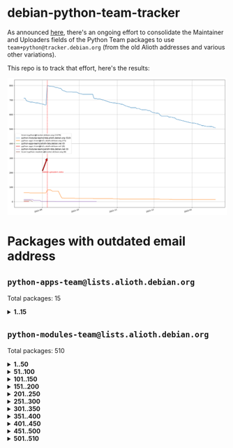 # debian-python-team-tracker



As announced [here](https://lists.debian.org/debian-python/2021/08/msg00006.html), there's an ongoing effort to consolidate the Maintainer and Uploaders fields of the Python Team packages to use `team+python@tracker.debian.org` (from the old Alioth addresses and various other variations).



This repo is to track that effort, here's the results:



![Python team emails](images/python_team_emails.svg)


# Packages with outdated email address

## `python-apps-team@lists.alioth.debian.org`
Total packages: 15
<details>
<summary><b>1..15</b></summary>


| # | Package | Version |
| --- | --- | --- |
| 1 | [ctop](https://tracker.debian.org/ctop) | 1.0.0-2.1 |
| 2 | [db2twitter](https://tracker.debian.org/db2twitter) | 0.6-1.1 |
| 3 | [dodgy](https://tracker.debian.org/dodgy) | 0.1.9-3 |
| 4 | [etm](https://tracker.debian.org/etm) | 3.2.30-1.1 |
| 5 | [firmware-microbit-micropython](https://tracker.debian.org/firmware-microbit-micropython) | 1.0.1-2 |
| 6 | [freealchemist](https://tracker.debian.org/freealchemist) | 0.5-1.1 |
| 7 | [kanboard-cli](https://tracker.debian.org/kanboard-cli) | 0.0.2-1.1 |
| 8 | [lightyears](https://tracker.debian.org/lightyears) | 1.4-2 |
| 9 | [pipenv](https://tracker.debian.org/pipenv) | 11.9.0-1.1 |
| 10 | [prospector](https://tracker.debian.org/prospector) | 1.1.7-2 |
| 11 | [pybik](https://tracker.debian.org/pybik) | 3.0-3.1 |
| 12 | [retweet](https://tracker.debian.org/retweet) | 0.10-1.1 |
| 13 | [sen](https://tracker.debian.org/sen) | 0.6.1-0.1 |
| 14 | [sinntp](https://tracker.debian.org/sinntp) | 1.6-1.2 |
| 15 | [smem](https://tracker.debian.org/smem) | 1.5-1.1 |
</details>

## `python-modules-team@lists.alioth.debian.org`
Total packages: 510
<details>
<summary><b>1..50</b></summary>


| # | Package | Version |
| --- | --- | --- |
| 1 | [anorack](https://tracker.debian.org/anorack) | 0.2.7-1 |
| 2 | [anosql](https://tracker.debian.org/anosql) | 1.0.1-1 |
| 3 | [asn1crypto](https://tracker.debian.org/asn1crypto) | 1.4.0-1 |
| 4 | [astral](https://tracker.debian.org/astral) | 1.6.1-2 |
| 5 | [authres](https://tracker.debian.org/authres) | 1.2.0-2 |
| 6 | [automat](https://tracker.debian.org/automat) | 20.2.0-1 |
| 7 | [azure-cosmos-table-python](https://tracker.debian.org/azure-cosmos-table-python) | 1.0.5+git20191025-5 |
| 8 | [bdist-nsi](https://tracker.debian.org/bdist-nsi) | 0.1.5-2 |
| 9 | [bernhard](https://tracker.debian.org/bernhard) | 0.2.6-2 |
| 10 | [betamax](https://tracker.debian.org/betamax) | 0.8.1-2 |
| 11 | [bibtexparser](https://tracker.debian.org/bibtexparser) | 1.1.0+ds-3 |
| 12 | [binaryornot](https://tracker.debian.org/binaryornot) | 0.4.4+dfsg-4 |
| 13 | [bitstruct](https://tracker.debian.org/bitstruct) | 8.9.0-1 |
| 14 | [case](https://tracker.debian.org/case) | 1.5.3+dfsg-3 |
| 15 | [cerealizer](https://tracker.debian.org/cerealizer) | 0.8.1-3 |
| 16 | [chardet](https://tracker.debian.org/chardet) | 4.0.0-1 |
| 17 | [chargebee-python](https://tracker.debian.org/chargebee-python) | 1.6.6-1 |
| 18 | [codicefiscale](https://tracker.debian.org/codicefiscale) | 0.9+ds0-2 |
| 19 | [colorclass](https://tracker.debian.org/colorclass) | 2.2.0-2.2 |
| 20 | [colorspacious](https://tracker.debian.org/colorspacious) | 1.1.2-2 |
| 21 | [commonmark](https://tracker.debian.org/commonmark) | 0.9.1-3 |
| 22 | [constantly](https://tracker.debian.org/constantly) | 15.1.0-2 |
| 23 | [contextlib2](https://tracker.debian.org/contextlib2) | 0.6.0.post1-1 |
| 24 | [cookiecutter](https://tracker.debian.org/cookiecutter) | 1.7.3-1 |
| 25 | [coreapi](https://tracker.debian.org/coreapi) | 2.3.3-4 |
| 26 | [coreschema](https://tracker.debian.org/coreschema) | 0.0.4-3 |
| 27 | [cov-core](https://tracker.debian.org/cov-core) | 1.15.0-3 |
| 28 | [cppy](https://tracker.debian.org/cppy) | 1.1.0-2 |
| 29 | [cram](https://tracker.debian.org/cram) | 0.7-4 |
| 30 | [cssutils](https://tracker.debian.org/cssutils) | 1.0.2-3 |
| 31 | [d2to1](https://tracker.debian.org/d2to1) | 0.2.12-2 |
| 32 | [deap](https://tracker.debian.org/deap) | 1.3.1-2 |
| 33 | [debiancontributors](https://tracker.debian.org/debiancontributors) | 0.7.8-2 |
| 34 | [devpi-common](https://tracker.debian.org/devpi-common) | 3.2.2-1.1 |
| 35 | [django-ajax-selects](https://tracker.debian.org/django-ajax-selects) | 1.7.0-3 |
| 36 | [django-bitfield](https://tracker.debian.org/django-bitfield) | 1.9.6-2 |
| 37 | [django-dirtyfields](https://tracker.debian.org/django-dirtyfields) | 1.3.1-2 |
| 38 | [django-environ](https://tracker.debian.org/django-environ) | 0.4.4-2 |
| 39 | [django-filter](https://tracker.debian.org/django-filter) | 2.4.0-1 |
| 40 | [django-hvad](https://tracker.debian.org/django-hvad) | 1.8.0-1.1 |
| 41 | [django-js-reverse](https://tracker.debian.org/django-js-reverse) | 0.7.3-1.1 |
| 42 | [django-macaddress](https://tracker.debian.org/django-macaddress) | 1.5.0-2 |
| 43 | [django-memoize](https://tracker.debian.org/django-memoize) | 2.2.0+dfsg-1 |
| 44 | [django-nose](https://tracker.debian.org/django-nose) | 1.4.6-2.1 |
| 45 | [django-notification](https://tracker.debian.org/django-notification) | 1.2.0-3 |
| 46 | [django-pagination](https://tracker.debian.org/django-pagination) | 1.0.7-4 |
| 47 | [django-paintstore](https://tracker.debian.org/django-paintstore) | 0.2-4 |
| 48 | [django-picklefield](https://tracker.debian.org/django-picklefield) | 3.0.1-1 |
| 49 | [django-pipeline](https://tracker.debian.org/django-pipeline) | 1.6.14-3 |
| 50 | [django-q](https://tracker.debian.org/django-q) | 1.2.1-1 |
</details>
<details>
<summary><b>51..100</b></summary>

| # | Package | Version |
| --- | --- | --- |
| 51 | [django-recurrence](https://tracker.debian.org/django-recurrence) | 1.10.3-1 |
| 52 | [django-simple-redis-admin](https://tracker.debian.org/django-simple-redis-admin) | 1.4.0-2 |
| 53 | [django-stronghold](https://tracker.debian.org/django-stronghold) | 0.3.0+debian-2 |
| 54 | [django-webpack-loader](https://tracker.debian.org/django-webpack-loader) | 0.6.0-2 |
| 55 | [django-wkhtmltopdf](https://tracker.debian.org/django-wkhtmltopdf) | 3.3.0-1 |
| 56 | [django-xmlrpc](https://tracker.debian.org/django-xmlrpc) | 0.1.8-2 |
| 57 | [djangorestframework-api-key](https://tracker.debian.org/djangorestframework-api-key) | 2.0.0-2 |
| 58 | [dkimpy](https://tracker.debian.org/dkimpy) | 1.0.5-1 |
| 59 | [dnsdiag](https://tracker.debian.org/dnsdiag) | 1.7.0-1.1 |
| 60 | [dnsdiag](https://tracker.debian.org/dnsdiag) | 2.0.2-1 |
| 61 | [dockerpty](https://tracker.debian.org/dockerpty) | 0.4.1-2 |
| 62 | [dominate](https://tracker.debian.org/dominate) | 2.3.1-2 |
| 63 | [drf-generators](https://tracker.debian.org/drf-generators) | 0.5.0-1 |
| 64 | [elasticsearch-curator](https://tracker.debian.org/elasticsearch-curator) | 5.8.1-1 |
| 65 | [enum34](https://tracker.debian.org/enum34) | 1.1.6-4 |
| 66 | [enzyme](https://tracker.debian.org/enzyme) | 0.4.1-2 |
| 67 | [exam](https://tracker.debian.org/exam) | 0.10.5-3 |
| 68 | [factory-boy](https://tracker.debian.org/factory-boy) | 2.11.1-3 |
| 69 | [faker](https://tracker.debian.org/faker) | 0.9.3-0.1 |
| 70 | [fakesleep](https://tracker.debian.org/fakesleep) | 0.1-2 |
| 71 | [fastchunking](https://tracker.debian.org/fastchunking) | 0.0.3-2 |
| 72 | [feedgenerator](https://tracker.debian.org/feedgenerator) | 1.9-2 |
| 73 | [flake8-polyfill](https://tracker.debian.org/flake8-polyfill) | 1.0.2-2 |
| 74 | [flask-api](https://tracker.debian.org/flask-api) | 1.1+dfsg-1.1 |
| 75 | [flask-babelex](https://tracker.debian.org/flask-babelex) | 0.9.4-1 |
| 76 | [flask-bcrypt](https://tracker.debian.org/flask-bcrypt) | 0.7.1-2 |
| 77 | [flask-compress](https://tracker.debian.org/flask-compress) | 1.4.0-3 |
| 78 | [flask-gravatar](https://tracker.debian.org/flask-gravatar) | 0.4.2-2 |
| 79 | [flask-htmlmin](https://tracker.debian.org/flask-htmlmin) | 1.3.2-2 |
| 80 | [flask-ldapconn](https://tracker.debian.org/flask-ldapconn) | 0.7.2-1.1 |
| 81 | [flask-limiter](https://tracker.debian.org/flask-limiter) | 1.0.1-2 |
| 82 | [flask-login](https://tracker.debian.org/flask-login) | 0.5.0-1 |
| 83 | [flask-mail](https://tracker.debian.org/flask-mail) | 0.9.1+dfsg1-1.1 |
| 84 | [flask-mongoengine](https://tracker.debian.org/flask-mongoengine) | 0.9.3-4 |
| 85 | [flask-multistatic](https://tracker.debian.org/flask-multistatic) | 1.0-2 |
| 86 | [flask-script](https://tracker.debian.org/flask-script) | 2.0.6-2 |
| 87 | [flask-silk](https://tracker.debian.org/flask-silk) | 0.2-18 |
| 88 | [flask-wtf](https://tracker.debian.org/flask-wtf) | 0.14.3-1 |
| 89 | [flufl.bounce](https://tracker.debian.org/flufl.bounce) | 3.0.1-1 |
| 90 | [flufl.enum](https://tracker.debian.org/flufl.enum) | 4.1.1-3 |
| 91 | [flufl.i18n](https://tracker.debian.org/flufl.i18n) | 3.0.1-1 |
| 92 | [flufl.lock](https://tracker.debian.org/flufl.lock) | 5.0.1-1 |
| 93 | [flufl.password](https://tracker.debian.org/flufl.password) | 1.3-3 |
| 94 | [flufl.testing](https://tracker.debian.org/flufl.testing) | 0.7-2 |
| 95 | [gerritlib](https://tracker.debian.org/gerritlib) | 0.8.0-2 |
| 96 | [gmplot](https://tracker.debian.org/gmplot) | 1.2.0-2 |
| 97 | [gtextfsm](https://tracker.debian.org/gtextfsm) | 1.1.0-2 |
| 98 | [gtts](https://tracker.debian.org/gtts) | 2.0.3-1 |
| 99 | [gtts-token](https://tracker.debian.org/gtts-token) | 1.1.3-1 |
| 100 | [guzzle-sphinx-theme](https://tracker.debian.org/guzzle-sphinx-theme) | 0.7.11-5 |
</details>
<details>
<summary><b>101..150</b></summary>

| # | Package | Version |
| --- | --- | --- |
| 101 | [hachoir](https://tracker.debian.org/hachoir) | 3.1.0+dfsg-3 |
| 102 | [haproxy-log-analysis](https://tracker.debian.org/haproxy-log-analysis) | 2.0~b0-2 |
| 103 | [heapdict](https://tracker.debian.org/heapdict) | 1.0.1-1 |
| 104 | [hiro](https://tracker.debian.org/hiro) | 0.5-2 |
| 105 | [hypothesis-auto](https://tracker.debian.org/hypothesis-auto) | 1.1.4-2 |
| 106 | [importmagic](https://tracker.debian.org/importmagic) | 0.1.7-2 |
| 107 | [inflection](https://tracker.debian.org/inflection) | 0.3.1-2 |
| 108 | [json-tricks](https://tracker.debian.org/json-tricks) | 3.11.0-2 |
| 109 | [jsonhyperschema-codec](https://tracker.debian.org/jsonhyperschema-codec) | 1.0.3-2 |
| 110 | [junos-eznc](https://tracker.debian.org/junos-eznc) | 2.1.7-3 |
| 111 | [jupyter-sphinx-theme](https://tracker.debian.org/jupyter-sphinx-theme) | 0.0.6+ds1-10 |
| 112 | [kitchen](https://tracker.debian.org/kitchen) | 1.2.6-2 |
| 113 | [kivy](https://tracker.debian.org/kivy) | 1.11.0-2 |
| 114 | [lazr.delegates](https://tracker.debian.org/lazr.delegates) | 2.0.3-2 |
| 115 | [lazr.smtptest](https://tracker.debian.org/lazr.smtptest) | 2.0.3-2 |
| 116 | [lexicon](https://tracker.debian.org/lexicon) | 3.3.17-1 |
| 117 | [libthumbor](https://tracker.debian.org/libthumbor) | 1.3.3-2 |
| 118 | [logilab-constraint](https://tracker.debian.org/logilab-constraint) | 0.6.0-2 |
| 119 | [mako](https://tracker.debian.org/mako) | 1.1.3+ds1-2 |
| 120 | [manuel](https://tracker.debian.org/manuel) | 1.10.1-2 |
| 121 | [mercurial-extension-utils](https://tracker.debian.org/mercurial-extension-utils) | 1.5.1-3 |
| 122 | [mercurial-keyring](https://tracker.debian.org/mercurial-keyring) | 1.3.1-3 |
| 123 | [milksnake](https://tracker.debian.org/milksnake) | 0.1.5-1 |
| 124 | [mimerender](https://tracker.debian.org/mimerender) | 0.6.0-2 |
| 125 | [mmllib](https://tracker.debian.org/mmllib) | 0.3.0.post1-2 |
| 126 | [mockldap](https://tracker.debian.org/mockldap) | 0.3.0-4 |
| 127 | [modernize](https://tracker.debian.org/modernize) | 0.7-2 |
| 128 | [moksha.common](https://tracker.debian.org/moksha.common) | 1.2.5-4 |
| 129 | [mrtparse](https://tracker.debian.org/mrtparse) | 1.6-2 |
| 130 | [musicbrainzngs](https://tracker.debian.org/musicbrainzngs) | 0.7.1-2 |
| 131 | [mutagen](https://tracker.debian.org/mutagen) | 1.45.1-2 |
| 132 | [mwic](https://tracker.debian.org/mwic) | 0.7.8-1 |
| 133 | [mysql-connector-python](https://tracker.debian.org/mysql-connector-python) | 8.0.15-2 |
| 134 | [nb2plots](https://tracker.debian.org/nb2plots) | 0.6-2 |
| 135 | [netmiko](https://tracker.debian.org/netmiko) | 2.4.2-1 |
| 136 | [networkx](https://tracker.debian.org/networkx) | 2.5+ds-2 |
| 137 | [nose2](https://tracker.debian.org/nose2) | 0.9.2-1 |
| 138 | [nose2-cov](https://tracker.debian.org/nose2-cov) | 1.0a4-3 |
| 139 | [ntplib](https://tracker.debian.org/ntplib) | 0.3.3-2 |
| 140 | [numpy-stl](https://tracker.debian.org/numpy-stl) | 2.9.0-1 |
| 141 | [numpydoc](https://tracker.debian.org/numpydoc) | 1.1.0-3 |
| 142 | [obsub](https://tracker.debian.org/obsub) | 0.2-4 |
| 143 | [okasha](https://tracker.debian.org/okasha) | 0.2.4-4 |
| 144 | [overpass](https://tracker.debian.org/overpass) | 0.7-1 |
| 145 | [pastescript](https://tracker.debian.org/pastescript) | 2.0.2-4 |
| 146 | [pep8](https://tracker.debian.org/pep8) | 1.7.1-9 |
| 147 | [pep8-naming](https://tracker.debian.org/pep8-naming) | 0.10.0-1 |
| 148 | [pg8000](https://tracker.debian.org/pg8000) | 1.10.6-2 |
| 149 | [pidcat](https://tracker.debian.org/pidcat) | 2.1.0-4 |
| 150 | [pilkit](https://tracker.debian.org/pilkit) | 2.0-3 |
</details>
<details>
<summary><b>151..200</b></summary>

| # | Package | Version |
| --- | --- | --- |
| 151 | [plastex](https://tracker.debian.org/plastex) | 2.1-2 |
| 152 | [portio](https://tracker.debian.org/portio) | 0.5-4 |
| 153 | [power](https://tracker.debian.org/power) | 1.4+dfsg-4 |
| 154 | [pprintpp](https://tracker.debian.org/pprintpp) | 0.4.0-2 |
| 155 | [preggy](https://tracker.debian.org/preggy) | 1.4.4-1 |
| 156 | [ptable](https://tracker.debian.org/ptable) | 0.9.2-2 |
| 157 | [py-radix](https://tracker.debian.org/py-radix) | 0.10.0-3 |
| 158 | [py3dns](https://tracker.debian.org/py3dns) | 3.2.1-1 |
| 159 | [pyasn1](https://tracker.debian.org/pyasn1) | 0.4.8-1 |
| 160 | [pybindgen](https://tracker.debian.org/pybindgen) | 0.20.0+dfsg1-2 |
| 161 | [pycallgraph](https://tracker.debian.org/pycallgraph) | 1.1.3-1.2 |
| 162 | [pyclamd](https://tracker.debian.org/pyclamd) | 0.4.0-2 |
| 163 | [pycodestyle](https://tracker.debian.org/pycodestyle) | 2.6.0-1 |
| 164 | [pycxx](https://tracker.debian.org/pycxx) | 7.1.4-0.2 |
| 165 | [pydbus](https://tracker.debian.org/pydbus) | 0.6.0-4 |
| 166 | [pydenticon](https://tracker.debian.org/pydenticon) | 0.3.1-2 |
| 167 | [pydispatcher](https://tracker.debian.org/pydispatcher) | 2.0.5-2 |
| 168 | [pydle](https://tracker.debian.org/pydle) | 0.9.4-2 |
| 169 | [pyeapi](https://tracker.debian.org/pyeapi) | 0.8.1-2 |
| 170 | [pyee](https://tracker.debian.org/pyee) | 7.0.2-1 |
| 171 | [pyenchant](https://tracker.debian.org/pyenchant) | 3.2.0-1 |
| 172 | [pyfg](https://tracker.debian.org/pyfg) | 0.50-2 |
| 173 | [pyfiglet](https://tracker.debian.org/pyfiglet) | 0.8.0+dfsg-1 |
| 174 | [pyfribidi](https://tracker.debian.org/pyfribidi) | 0.12.0+repack-7 |
| 175 | [pygeoif](https://tracker.debian.org/pygeoif) | 0.7-2 |
| 176 | [pygtail](https://tracker.debian.org/pygtail) | 0.6.1-2 |
| 177 | [pygtkspellcheck](https://tracker.debian.org/pygtkspellcheck) | 4.0.5-2 |
| 178 | [pyinotify](https://tracker.debian.org/pyinotify) | 0.9.6-1.3 |
| 179 | [pyiosxr](https://tracker.debian.org/pyiosxr) | 0.52-1.1 |
| 180 | [pyjavaproperties](https://tracker.debian.org/pyjavaproperties) | 0.7-2 |
| 181 | [pyjokes](https://tracker.debian.org/pyjokes) | 0.5.0-3 |
| 182 | [pykcs11](https://tracker.debian.org/pykcs11) | 1.5.10-1 |
| 183 | [pylama](https://tracker.debian.org/pylama) | 7.4.3-3 |
| 184 | [pylibmc](https://tracker.debian.org/pylibmc) | 1.5.2-3 |
| 185 | [pylint-celery](https://tracker.debian.org/pylint-celery) | 0.3-5 |
| 186 | [pylint-common](https://tracker.debian.org/pylint-common) | 0.2.5-4 |
| 187 | [pylint-django](https://tracker.debian.org/pylint-django) | 2.0.13-1 |
| 188 | [pylint-flask](https://tracker.debian.org/pylint-flask) | 0.5-4 |
| 189 | [pylint-plugin-utils](https://tracker.debian.org/pylint-plugin-utils) | 0.6-1 |
| 190 | [pymacs](https://tracker.debian.org/pymacs) | 0.25-3 |
| 191 | [pymodbus](https://tracker.debian.org/pymodbus) | 2.1.0+dfsg-2 |
| 192 | [pynag](https://tracker.debian.org/pynag) | 1.1.2+dfsg-2 |
| 193 | [pynliner](https://tracker.debian.org/pynliner) | 0.8.0-2 |
| 194 | [pyopengl](https://tracker.debian.org/pyopengl) | 3.1.5+dfsg-1 |
| 195 | [pyparsing](https://tracker.debian.org/pyparsing) | 2.4.7-1 |
| 196 | [pyprind](https://tracker.debian.org/pyprind) | 2.11.2-2 |
| 197 | [pyquery](https://tracker.debian.org/pyquery) | 1.2.9-4 |
| 198 | [pyrad](https://tracker.debian.org/pyrad) | 2.1-2 |
| 199 | [pyrsistent](https://tracker.debian.org/pyrsistent) | 0.15.5-1 |
| 200 | [pysimplesoap](https://tracker.debian.org/pysimplesoap) | 1.16.2-3 |
</details>
<details>
<summary><b>201..250</b></summary>

| # | Package | Version |
| --- | --- | --- |
| 201 | [pysmi](https://tracker.debian.org/pysmi) | 0.3.2-2 |
| 202 | [pysodium](https://tracker.debian.org/pysodium) | 0.7.0-2 |
| 203 | [pyspf](https://tracker.debian.org/pyspf) | 2.0.14-2 |
| 204 | [pysrt](https://tracker.debian.org/pysrt) | 1.0.1-2 |
| 205 | [pyssim](https://tracker.debian.org/pyssim) | 0.2-2 |
| 206 | [pytaglib](https://tracker.debian.org/pytaglib) | 0.3.6+dfsg-2 |
| 207 | [pytds](https://tracker.debian.org/pytds) | 1.10.0-1 |
| 208 | [pytest-bdd](https://tracker.debian.org/pytest-bdd) | 3.2.1-1 |
| 209 | [pytest-cookies](https://tracker.debian.org/pytest-cookies) | 0.4.0-1 |
| 210 | [pytest-django](https://tracker.debian.org/pytest-django) | 3.5.1-1 |
| 211 | [pytest-expect](https://tracker.debian.org/pytest-expect) | 1.1.0-2 |
| 212 | [pytest-httpbin](https://tracker.debian.org/pytest-httpbin) | 1.0.0-2 |
| 213 | [pytest-instafail](https://tracker.debian.org/pytest-instafail) | 0.4.2-1 |
| 214 | [pytest-runner](https://tracker.debian.org/pytest-runner) | 2.11.1-1.2 |
| 215 | [pytest-sugar](https://tracker.debian.org/pytest-sugar) | 0.9.4-1 |
| 216 | [pytest-tornado](https://tracker.debian.org/pytest-tornado) | 0.8.1-1 |
| 217 | [pytest-vcr](https://tracker.debian.org/pytest-vcr) | 1.0.2-2 |
| 218 | [python-activipy](https://tracker.debian.org/python-activipy) | 0.1-7 |
| 219 | [python-adal](https://tracker.debian.org/python-adal) | 1.2.2-1 |
| 220 | [python-aiohttp-session](https://tracker.debian.org/python-aiohttp-session) | 2.9.0-2 |
| 221 | [python-aioinflux](https://tracker.debian.org/python-aioinflux) | 0.9.0-2 |
| 222 | [python-aiomeasures](https://tracker.debian.org/python-aiomeasures) | 0.5.14-3 |
| 223 | [python-amqplib](https://tracker.debian.org/python-amqplib) | 1.0.2-2 |
| 224 | [python-apptools](https://tracker.debian.org/python-apptools) | 4.5.0-1.1 |
| 225 | [python-aptly](https://tracker.debian.org/python-aptly) | 0.12.10-2 |
| 226 | [python-args](https://tracker.debian.org/python-args) | 0.1.0-3 |
| 227 | [python-arpy](https://tracker.debian.org/python-arpy) | 1.1.1-4 |
| 228 | [python-astor](https://tracker.debian.org/python-astor) | 0.8.1-1 |
| 229 | [python-base58](https://tracker.debian.org/python-base58) | 1.0.3-1.1 |
| 230 | [python-bcdoc](https://tracker.debian.org/python-bcdoc) | 0.16.0-2 |
| 231 | [python-bitbucket-api](https://tracker.debian.org/python-bitbucket-api) | 0.5.0-3 |
| 232 | [python-box](https://tracker.debian.org/python-box) | 3.4.6-2 |
| 233 | [python-btrees](https://tracker.debian.org/python-btrees) | 4.3.1-2 |
| 234 | [python-cerberus](https://tracker.debian.org/python-cerberus) | 1.3.2-1 |
| 235 | [python-click-log](https://tracker.debian.org/python-click-log) | 0.2.1-2 |
| 236 | [python-clint](https://tracker.debian.org/python-clint) | 0.5.1-3 |
| 237 | [python-cluster](https://tracker.debian.org/python-cluster) | 1.3.3-3 |
| 238 | [python-cmarkgfm](https://tracker.debian.org/python-cmarkgfm) | 0.4.2-1 |
| 239 | [python-coloredlogs](https://tracker.debian.org/python-coloredlogs) | 7.3-2 |
| 240 | [python-colour](https://tracker.debian.org/python-colour) | 0.1.5-2 |
| 241 | [python-consul](https://tracker.debian.org/python-consul) | 0.7.1-1.1 |
| 242 | [python-cookies](https://tracker.debian.org/python-cookies) | 2.2.1-3 |
| 243 | [python-cpuinfo](https://tracker.debian.org/python-cpuinfo) | 5.0.0-2 |
| 244 | [python-crcmod](https://tracker.debian.org/python-crcmod) | 1.7+dfsg-2 |
| 245 | [python-cs](https://tracker.debian.org/python-cs) | 2.7.1-1 |
| 246 | [python-dbfread](https://tracker.debian.org/python-dbfread) | 2.0.7-3 |
| 247 | [python-decorator](https://tracker.debian.org/python-decorator) | 4.4.2-2 |
| 248 | [python-demjson](https://tracker.debian.org/python-demjson) | 2.2.4-5 |
| 249 | [python-diaspy](https://tracker.debian.org/python-diaspy) | 0.6.0-2 |
| 250 | [python-dictobj](https://tracker.debian.org/python-dictobj) | 0.4-4 |
</details>
<details>
<summary><b>251..300</b></summary>

| # | Package | Version |
| --- | --- | --- |
| 251 | [python-distutils-extra](https://tracker.debian.org/python-distutils-extra) | 2.45 |
| 252 | [python-django-casclient](https://tracker.debian.org/python-django-casclient) | 1.5.3-1 |
| 253 | [python-django-etcd-settings](https://tracker.debian.org/python-django-etcd-settings) | 0.1.13+dfsg-3 |
| 254 | [python-django-gravatar2](https://tracker.debian.org/python-django-gravatar2) | 1.4.4-2 |
| 255 | [python-django-jsonfield](https://tracker.debian.org/python-django-jsonfield) | 1.4.0-2 |
| 256 | [python-django-push-notifications](https://tracker.debian.org/python-django-push-notifications) | 1.4.1-1 |
| 257 | [python-django-simple-history](https://tracker.debian.org/python-django-simple-history) | 2.7.0-1.1 |
| 258 | [python-doubleratchet](https://tracker.debian.org/python-doubleratchet) | 0.6.0-2 |
| 259 | [python-dpkt](https://tracker.debian.org/python-dpkt) | 1.9.2-2 |
| 260 | [python-easywebdav](https://tracker.debian.org/python-easywebdav) | 1.2.0-8 |
| 261 | [python-envisage](https://tracker.debian.org/python-envisage) | 4.9.0-2.1 |
| 262 | [python-envparse](https://tracker.debian.org/python-envparse) | 0.2.0-2 |
| 263 | [python-envs](https://tracker.debian.org/python-envs) | 1.2.6-1.1 |
| 264 | [python-epc](https://tracker.debian.org/python-epc) | 0.0.5-3 |
| 265 | [python-etcd](https://tracker.debian.org/python-etcd) | 0.4.5-2 |
| 266 | [python-ethtool](https://tracker.debian.org/python-ethtool) | 0.14-3 |
| 267 | [python-ewmh](https://tracker.debian.org/python-ewmh) | 0.1.6-2 |
| 268 | [python-exotel](https://tracker.debian.org/python-exotel) | 0.1.5-2 |
| 269 | [python-feather-format](https://tracker.debian.org/python-feather-format) | 0.3.1+dfsg1-4 |
| 270 | [python-flaky](https://tracker.debian.org/python-flaky) | 3.7.0-1 |
| 271 | [python-flask-marshmallow](https://tracker.debian.org/python-flask-marshmallow) | 0.10.1-4 |
| 272 | [python-flask-seeder](https://tracker.debian.org/python-flask-seeder) | 0.1~a2-2 |
| 273 | [python-genty](https://tracker.debian.org/python-genty) | 1.3.2-1 |
| 274 | [python-geoip2](https://tracker.debian.org/python-geoip2) | 2.9.0+dfsg1-2 |
| 275 | [python-gflags](https://tracker.debian.org/python-gflags) | 1.5.1-7 |
| 276 | [python-glob2](https://tracker.debian.org/python-glob2) | 0.5-3 |
| 277 | [python-hashids](https://tracker.debian.org/python-hashids) | 1.3.1-1 |
| 278 | [python-hidapi](https://tracker.debian.org/python-hidapi) | 0.9.0.post3-2 |
| 279 | [python-hiredis](https://tracker.debian.org/python-hiredis) | 1.0.1-1 |
| 280 | [python-hpilo](https://tracker.debian.org/python-hpilo) | 4.3-3 |
| 281 | [python-html2text](https://tracker.debian.org/python-html2text) | 2020.1.16-1 |
| 282 | [python-http-parser](https://tracker.debian.org/python-http-parser) | 0.9.0-1 |
| 283 | [python-httptools](https://tracker.debian.org/python-httptools) | 0.1.1-1 |
| 284 | [python-icalendar](https://tracker.debian.org/python-icalendar) | 4.0.3-4 |
| 285 | [python-iniparse](https://tracker.debian.org/python-iniparse) | 0.4-3 |
| 286 | [python-ipaddress](https://tracker.debian.org/python-ipaddress) | 1.0.23-1 |
| 287 | [python-ipfix](https://tracker.debian.org/python-ipfix) | 0.9.7-2 |
| 288 | [python-irodsclient](https://tracker.debian.org/python-irodsclient) | 0.8.1-2 |
| 289 | [python-isc-dhcp-leases](https://tracker.debian.org/python-isc-dhcp-leases) | 0.9.1-2 |
| 290 | [python-iso3166](https://tracker.debian.org/python-iso3166) | 0.8.git20170319-2 |
| 291 | [python-isoweek](https://tracker.debian.org/python-isoweek) | 1.3.3-3 |
| 292 | [python-jmespath](https://tracker.debian.org/python-jmespath) | 0.10.0-1 |
| 293 | [python-jsonrpc](https://tracker.debian.org/python-jsonrpc) | 1.13.0-1 |
| 294 | [python-junit-xml](https://tracker.debian.org/python-junit-xml) | 1.9-1 |
| 295 | [python-kanboard](https://tracker.debian.org/python-kanboard) | 1.0.1-1.1 |
| 296 | [python-langdetect](https://tracker.debian.org/python-langdetect) | 1.0.7-4 |
| 297 | [python-ldap](https://tracker.debian.org/python-ldap) | 3.2.0-4 |
| 298 | [python-ldapdomaindump](https://tracker.debian.org/python-ldapdomaindump) | 0.9.3-1 |
| 299 | [python-libguess](https://tracker.debian.org/python-libguess) | 1.1-4 |
| 300 | [python-logfury](https://tracker.debian.org/python-logfury) | 0.1.2-4 |
</details>
<details>
<summary><b>301..350</b></summary>

| # | Package | Version |
| --- | --- | --- |
| 301 | [python-lupa](https://tracker.debian.org/python-lupa) | 1.9+dfsg-1 |
| 302 | [python-mailer](https://tracker.debian.org/python-mailer) | 0.8.1-4 |
| 303 | [python-mastodon](https://tracker.debian.org/python-mastodon) | 1.5.1-1 |
| 304 | [python-mccabe](https://tracker.debian.org/python-mccabe) | 0.6.1-3 |
| 305 | [python-measurement](https://tracker.debian.org/python-measurement) | 2.0.1-2 |
| 306 | [python-meld3](https://tracker.debian.org/python-meld3) | 1.0.2-3 |
| 307 | [python-mnemonic](https://tracker.debian.org/python-mnemonic) | 0.19-1 |
| 308 | [python-model-mommy](https://tracker.debian.org/python-model-mommy) | 1.6.0-2 |
| 309 | [python-morris](https://tracker.debian.org/python-morris) | 1.2-2 |
| 310 | [python-mpegdash](https://tracker.debian.org/python-mpegdash) | 0.2.0-1 |
| 311 | [python-multidict](https://tracker.debian.org/python-multidict) | 5.1.0-1 |
| 312 | [python-munch](https://tracker.debian.org/python-munch) | 2.3.2-2 |
| 313 | [python-murmurhash](https://tracker.debian.org/python-murmurhash) | 1.0.2-1 |
| 314 | [python-nine](https://tracker.debian.org/python-nine) | 1.1.0-1 |
| 315 | [python-noise](https://tracker.debian.org/python-noise) | 1.2.3-3 |
| 316 | [python-notify2](https://tracker.debian.org/python-notify2) | 0.3-4 |
| 317 | [python-ntlm-auth](https://tracker.debian.org/python-ntlm-auth) | 1.4.0-1 |
| 318 | [python-oauth](https://tracker.debian.org/python-oauth) | 1.0.1-6 |
| 319 | [python-offtrac](https://tracker.debian.org/python-offtrac) | 0.1.0-2.1 |
| 320 | [python-opcua](https://tracker.debian.org/python-opcua) | 0.98.11-1 |
| 321 | [python-openid-cla](https://tracker.debian.org/python-openid-cla) | 1.2-2 |
| 322 | [python-openid-teams](https://tracker.debian.org/python-openid-teams) | 1.2-2 |
| 323 | [python-openidc-client](https://tracker.debian.org/python-openidc-client) | 0.6.0-1.1 |
| 324 | [python-opentimestamps](https://tracker.debian.org/python-opentimestamps) | 0.4.1-1 |
| 325 | [python-padme](https://tracker.debian.org/python-padme) | 1.1.1-3 |
| 326 | [python-pampy](https://tracker.debian.org/python-pampy) | 1.8.4-2 |
| 327 | [python-path-and-address](https://tracker.debian.org/python-path-and-address) | 2.0.1-2 |
| 328 | [python-pathtools](https://tracker.debian.org/python-pathtools) | 0.1.2-4 |
| 329 | [python-paypal](https://tracker.debian.org/python-paypal) | 1.2.5-3 |
| 330 | [python-peakutils](https://tracker.debian.org/python-peakutils) | 1.3.3+ds-2 |
| 331 | [python-pem](https://tracker.debian.org/python-pem) | 19.1.0-1 |
| 332 | [python-persistent](https://tracker.debian.org/python-persistent) | 4.6.4-0.2 |
| 333 | [python-pex](https://tracker.debian.org/python-pex) | 1.1.14-3.1 |
| 334 | [python-pgpdump](https://tracker.debian.org/python-pgpdump) | 1.5-2 |
| 335 | [python-pgspecial](https://tracker.debian.org/python-pgspecial) | 1.11.10+dfsg1-1 |
| 336 | [python-phonenumbers](https://tracker.debian.org/python-phonenumbers) | 8.12.1-1 |
| 337 | [python-picklable-itertools](https://tracker.debian.org/python-picklable-itertools) | 0.1.1-3 |
| 338 | [python-plaster](https://tracker.debian.org/python-plaster) | 1.0-2 |
| 339 | [python-plaster-pastedeploy](https://tracker.debian.org/python-plaster-pastedeploy) | 0.5-3 |
| 340 | [python-prctl](https://tracker.debian.org/python-prctl) | 1.7-2 |
| 341 | [python-preshed](https://tracker.debian.org/python-preshed) | 3.0.2-1 |
| 342 | [python-pretend](https://tracker.debian.org/python-pretend) | 1.0.9-1 |
| 343 | [python-prettylog](https://tracker.debian.org/python-prettylog) | 0.1.0-2 |
| 344 | [python-priority](https://tracker.debian.org/python-priority) | 1.3.0-3 |
| 345 | [python-progressbar](https://tracker.debian.org/python-progressbar) | 2.5-2 |
| 346 | [python-pskc](https://tracker.debian.org/python-pskc) | 1.1-3 |
| 347 | [python-py-zipkin](https://tracker.debian.org/python-py-zipkin) | 0.15.0-1.1 |
| 348 | [python-pyasn1-modules](https://tracker.debian.org/python-pyasn1-modules) | 0.2.1-1 |
| 349 | [python-pyface](https://tracker.debian.org/python-pyface) | 6.1.2-2 |
| 350 | [python-pyftpdlib](https://tracker.debian.org/python-pyftpdlib) | 1.5.4-2 |
</details>
<details>
<summary><b>351..400</b></summary>

| # | Package | Version |
| --- | --- | --- |
| 351 | [python-pygerrit2](https://tracker.debian.org/python-pygerrit2) | 2.0.4-2 |
| 352 | [python-pypump](https://tracker.debian.org/python-pypump) | 0.7-3 |
| 353 | [python-pysnmp4-apps](https://tracker.debian.org/python-pysnmp4-apps) | 0.3.2-2.2 |
| 354 | [python-pysnmp4-mibs](https://tracker.debian.org/python-pysnmp4-mibs) | 0.1.3-3 |
| 355 | [python-pytest-benchmark](https://tracker.debian.org/python-pytest-benchmark) | 3.2.2-2 |
| 356 | [python-pyvmomi](https://tracker.debian.org/python-pyvmomi) | 6.7.1-3 |
| 357 | [python-rarfile](https://tracker.debian.org/python-rarfile) | 3.1-1 |
| 358 | [python-ratelimiter](https://tracker.debian.org/python-ratelimiter) | 1.2.0.post0-1 |
| 359 | [python-redisearch-py](https://tracker.debian.org/python-redisearch-py) | 1.0.0-1 |
| 360 | [python-releases](https://tracker.debian.org/python-releases) | 1.6.3-1 |
| 361 | [python-repoze.lru](https://tracker.debian.org/python-repoze.lru) | 0.7-2 |
| 362 | [python-repoze.sphinx.autointerface](https://tracker.debian.org/python-repoze.sphinx.autointerface) | 0.8-0.2 |
| 363 | [python-repoze.tm2](https://tracker.debian.org/python-repoze.tm2) | 2.0-2 |
| 364 | [python-requests-ntlm](https://tracker.debian.org/python-requests-ntlm) | 1.1.0-1.1 |
| 365 | [python-requirements-detector](https://tracker.debian.org/python-requirements-detector) | 0.6-2 |
| 366 | [python-restless](https://tracker.debian.org/python-restless) | 2.1.1-2 |
| 367 | [python-rpaths](https://tracker.debian.org/python-rpaths) | 0.13-1.1 |
| 368 | [python-rply](https://tracker.debian.org/python-rply) | 0.7.7-2 |
| 369 | [python-schedutils](https://tracker.debian.org/python-schedutils) | 0.6-2.1 |
| 370 | [python-schema](https://tracker.debian.org/python-schema) | 0.6.7-3 |
| 371 | [python-schroot](https://tracker.debian.org/python-schroot) | 0.4-4 |
| 372 | [python-scp](https://tracker.debian.org/python-scp) | 0.13.0-2 |
| 373 | [python-scrapy-djangoitem](https://tracker.debian.org/python-scrapy-djangoitem) | 1.1.1-4 |
| 374 | [python-scripttest](https://tracker.debian.org/python-scripttest) | 1.3-3 |
| 375 | [python-scruffy](https://tracker.debian.org/python-scruffy) | 0.3.3-2 |
| 376 | [python-sdnotify](https://tracker.debian.org/python-sdnotify) | 0.3.1-2 |
| 377 | [python-serverfiles](https://tracker.debian.org/python-serverfiles) | 0.3.0-1 |
| 378 | [python-service-identity](https://tracker.debian.org/python-service-identity) | 18.1.0-6 |
| 379 | [python-sexpdata](https://tracker.debian.org/python-sexpdata) | 0.0.3-2 |
| 380 | [python-shade](https://tracker.debian.org/python-shade) | 1.30.0-3 |
| 381 | [python-shellescape](https://tracker.debian.org/python-shellescape) | 3.4.1-4 |
| 382 | [python-simpy](https://tracker.debian.org/python-simpy) | 2.3.1+dfsg-2 |
| 383 | [python-simpy3](https://tracker.debian.org/python-simpy3) | 3.0.11-2 |
| 384 | [python-slimmer](https://tracker.debian.org/python-slimmer) | 0.1.30-8 |
| 385 | [python-slugify](https://tracker.debian.org/python-slugify) | 4.0.0-1 |
| 386 | [python-smstrade](https://tracker.debian.org/python-smstrade) | 0.2.4-6 |
| 387 | [python-socketpool](https://tracker.debian.org/python-socketpool) | 0.5.3-5 |
| 388 | [python-sphinx-issues](https://tracker.debian.org/python-sphinx-issues) | 1.2.0-2 |
| 389 | [python-spur](https://tracker.debian.org/python-spur) | 0.3.21-1 |
| 390 | [python-srp](https://tracker.debian.org/python-srp) | 1.0.15-1 |
| 391 | [python-statsd](https://tracker.debian.org/python-statsd) | 3.3.0-2 |
| 392 | [python-stopit](https://tracker.debian.org/python-stopit) | 1.1.2-1 |
| 393 | [python-structlog](https://tracker.debian.org/python-structlog) | 20.1.0-1 |
| 394 | [python-sunlight](https://tracker.debian.org/python-sunlight) | 1.1.5-3 |
| 395 | [python-suntime](https://tracker.debian.org/python-suntime) | 1.2.5-2 |
| 396 | [python-tempita](https://tracker.debian.org/python-tempita) | 0.5.2-6 |
| 397 | [python-test-server](https://tracker.debian.org/python-test-server) | 0.0.27-2 |
| 398 | [python-testing.common.database](https://tracker.debian.org/python-testing.common.database) | 2.0.0-2 |
| 399 | [python-testing.mysqld](https://tracker.debian.org/python-testing.mysqld) | 1.4.0-4 |
| 400 | [python-testing.postgresql](https://tracker.debian.org/python-testing.postgresql) | 1.3.0-2 |
</details>
<details>
<summary><b>401..450</b></summary>

| # | Package | Version |
| --- | --- | --- |
| 401 | [python-thriftpy](https://tracker.debian.org/python-thriftpy) | 0.3.9+ds1-1 |
| 402 | [python-tinycss](https://tracker.debian.org/python-tinycss) | 0.4-3 |
| 403 | [python-tktreectrl](https://tracker.debian.org/python-tktreectrl) | 2.0.2-3 |
| 404 | [python-traits](https://tracker.debian.org/python-traits) | 5.2.0-2 |
| 405 | [python-traitsui](https://tracker.debian.org/python-traitsui) | 6.1.3-3 |
| 406 | [python-translationstring](https://tracker.debian.org/python-translationstring) | 1.4-1 |
| 407 | [python-twitter](https://tracker.debian.org/python-twitter) | 3.3-2 |
| 408 | [python-typeguard](https://tracker.debian.org/python-typeguard) | 2.2.2-1.1 |
| 409 | [python-tzlocal](https://tracker.debian.org/python-tzlocal) | 2.1-1 |
| 410 | [python-udatetime](https://tracker.debian.org/python-udatetime) | 0.0.16-4 |
| 411 | [python-unicodecsv](https://tracker.debian.org/python-unicodecsv) | 0.14.1-2 |
| 412 | [python-unidiff](https://tracker.debian.org/python-unidiff) | 0.5.5-2 |
| 413 | [python-urlobject](https://tracker.debian.org/python-urlobject) | 2.4.3-3 |
| 414 | [python-urwidtrees](https://tracker.debian.org/python-urwidtrees) | 1.0.3.dev0-1 |
| 415 | [python-utils](https://tracker.debian.org/python-utils) | 2.3.0-2 |
| 416 | [python-vagrant](https://tracker.debian.org/python-vagrant) | 0.5.15-3 |
| 417 | [python-venusian](https://tracker.debian.org/python-venusian) | 3.0.0-1 |
| 418 | [python-vobject](https://tracker.debian.org/python-vobject) | 0.9.6.1-0.2 |
| 419 | [python-webob](https://tracker.debian.org/python-webob) | 1:1.8.6-1.1 |
| 420 | [python-wget](https://tracker.debian.org/python-wget) | 3.2-3 |
| 421 | [python-wheezy.template](https://tracker.debian.org/python-wheezy.template) | 0.1.167-2 |
| 422 | [python-whoosh](https://tracker.debian.org/python-whoosh) | 2.7.4+git6-g9134ad92-5 |
| 423 | [python-wither](https://tracker.debian.org/python-wither) | 1.1-2 |
| 424 | [python-wsgilog](https://tracker.debian.org/python-wsgilog) | 0.3.1-3 |
| 425 | [python-x3dh](https://tracker.debian.org/python-x3dh) | 0.5.8-2 |
| 426 | [python-xeddsa](https://tracker.debian.org/python-xeddsa) | 0.4.6-2 |
| 427 | [python-yaswfp](https://tracker.debian.org/python-yaswfp) | 0.9.3-1.1 |
| 428 | [python-zc.customdoctests](https://tracker.debian.org/python-zc.customdoctests) | 1.0.1-2 |
| 429 | [python-zipp](https://tracker.debian.org/python-zipp) | 1.0.0-3 |
| 430 | [python-zxcvbn](https://tracker.debian.org/python-zxcvbn) | 4.4.28-2 |
| 431 | [python3-proselint](https://tracker.debian.org/python3-proselint) | 0.10.2-2 |
| 432 | [pythondialog](https://tracker.debian.org/pythondialog) | 3.5.1-1 |
| 433 | [pytoml](https://tracker.debian.org/pytoml) | 0.1.21-1 |
| 434 | [pyuca](https://tracker.debian.org/pyuca) | 1.2-2 |
| 435 | [pyutilib](https://tracker.debian.org/pyutilib) | 5.8.0-1 |
| 436 | [pywavelets](https://tracker.debian.org/pywavelets) | 1.1.1-1 |
| 437 | [pywinrm](https://tracker.debian.org/pywinrm) | 0.3.0-2 |
| 438 | [quark-sphinx-theme](https://tracker.debian.org/quark-sphinx-theme) | 0.5.1-2 |
| 439 | [readlike](https://tracker.debian.org/readlike) | 0.1.3-1.1 |
| 440 | [recommonmark](https://tracker.debian.org/recommonmark) | 0.6.0+ds-1 |
| 441 | [redis-py-cluster](https://tracker.debian.org/redis-py-cluster) | 2.0.0-1 |
| 442 | [reentry](https://tracker.debian.org/reentry) | 1.3.1-1 |
| 443 | [reparser](https://tracker.debian.org/reparser) | 1.4.3-1 |
| 444 | [requests-aws](https://tracker.debian.org/requests-aws) | 0.1.5-2 |
| 445 | [ripe-atlas-cousteau](https://tracker.debian.org/ripe-atlas-cousteau) | 1.4.2-3 |
| 446 | [ripe-atlas-sagan](https://tracker.debian.org/ripe-atlas-sagan) | 1.2.2-2 |
| 447 | [robot-detection](https://tracker.debian.org/robot-detection) | 0.4.0-2 |
| 448 | [routes](https://tracker.debian.org/routes) | 2.5.1-1 |
| 449 | [sgmllib3k](https://tracker.debian.org/sgmllib3k) | 1.0.0-3 |
| 450 | [simplegeneric](https://tracker.debian.org/simplegeneric) | 0.8.1-3 |
</details>
<details>
<summary><b>451..500</b></summary>

| # | Package | Version |
| --- | --- | --- |
| 451 | [singledispatch](https://tracker.debian.org/singledispatch) | 3.4.0.3-3 |
| 452 | [sireader](https://tracker.debian.org/sireader) | 1.1.1-2 |
| 453 | [sleekxmpp](https://tracker.debian.org/sleekxmpp) | 1.3.3-6 |
| 454 | [slimit](https://tracker.debian.org/slimit) | 0.8.1-4 |
| 455 | [smartypants](https://tracker.debian.org/smartypants) | 2.0.0-2 |
| 456 | [sortedcontainers](https://tracker.debian.org/sortedcontainers) | 2.1.0-2 |
| 457 | [speaklater](https://tracker.debian.org/speaklater) | 1.3-5 |
| 458 | [sphinx](https://tracker.debian.org/sphinx) | 1.8.5-2 |
| 459 | [sphinx](https://tracker.debian.org/sphinx) | 1.8.5-3 |
| 460 | [sphinx](https://tracker.debian.org/sphinx) | 1.8.5-4 |
| 461 | [sphinx](https://tracker.debian.org/sphinx) | 1.8.5-5 |
| 462 | [sphinx](https://tracker.debian.org/sphinx) | 2.4.3-2 |
| 463 | [sphinx](https://tracker.debian.org/sphinx) | 2.4.3-4 |
| 464 | [sphinx-autorun](https://tracker.debian.org/sphinx-autorun) | 1.1.0-3.1 |
| 465 | [sphinx-celery](https://tracker.debian.org/sphinx-celery) | 2.0.0-1 |
| 466 | [sphinx-intl](https://tracker.debian.org/sphinx-intl) | 2.0.1-2 |
| 467 | [sphinxcontrib-devhelp](https://tracker.debian.org/sphinxcontrib-devhelp) | 1.0.2-2 |
| 468 | [sphinxcontrib-doxylink](https://tracker.debian.org/sphinxcontrib-doxylink) | 1.5-1 |
| 469 | [sphinxcontrib-log-cabinet](https://tracker.debian.org/sphinxcontrib-log-cabinet) | 1.0.1-2 |
| 470 | [sphinxcontrib-qthelp](https://tracker.debian.org/sphinxcontrib-qthelp) | 1.0.3-2 |
| 471 | [sphinxcontrib-rubydomain](https://tracker.debian.org/sphinxcontrib-rubydomain) | 0.1~dev-20100804-2 |
| 472 | [sphinxcontrib-websupport](https://tracker.debian.org/sphinxcontrib-websupport) | 1.2.4-1 |
| 473 | [sphinxtesters](https://tracker.debian.org/sphinxtesters) | 0.2.3-1 |
| 474 | [sshpubkeys](https://tracker.debian.org/sshpubkeys) | 3.1.0-2.1 |
| 475 | [sshtunnel](https://tracker.debian.org/sshtunnel) | 0.1.4-2 |
| 476 | [stardicter](https://tracker.debian.org/stardicter) | 1.2-1 |
| 477 | [straight.plugin](https://tracker.debian.org/straight.plugin) | 1.4.1-3 |
| 478 | [stsci.distutils](https://tracker.debian.org/stsci.distutils) | 0.3.7-5 |
| 479 | [tagpy](https://tracker.debian.org/tagpy) | 2013.1-7 |
| 480 | [terminaltables](https://tracker.debian.org/terminaltables) | 3.1.0-3 |
| 481 | [texext](https://tracker.debian.org/texext) | 0.6.6-2 |
| 482 | [tinydb](https://tracker.debian.org/tinydb) | 3.15.2-2 |
| 483 | [translation-finder](https://tracker.debian.org/translation-finder) | 1.0-1 |
| 484 | [transmissionrpc](https://tracker.debian.org/transmissionrpc) | 0.11-4 |
| 485 | [twodict](https://tracker.debian.org/twodict) | 1.2-2 |
| 486 | [txws](https://tracker.debian.org/txws) | 0.9.1-4 |
| 487 | [txzmq](https://tracker.debian.org/txzmq) | 0.8.0-2 |
| 488 | [typogrify](https://tracker.debian.org/typogrify) | 1:2.0.7-2 |
| 489 | [u-msgpack-python](https://tracker.debian.org/u-msgpack-python) | 2.3.0-2 |
| 490 | [utidylib](https://tracker.debian.org/utidylib) | 0.5-3 |
| 491 | [validators](https://tracker.debian.org/validators) | 0.14.2-2 |
| 492 | [vcr.py](https://tracker.debian.org/vcr.py) | 4.0.2-1 |
| 493 | [vim-autopep8](https://tracker.debian.org/vim-autopep8) | 1.2.0-2 |
| 494 | [vsts-cd-manager](https://tracker.debian.org/vsts-cd-manager) | 1.0.2-3 |
| 495 | [wchartype](https://tracker.debian.org/wchartype) | 0.1-2 |
| 496 | [wcwidth](https://tracker.debian.org/wcwidth) | 0.1.9+dfsg1-2 |
| 497 | [webpy](https://tracker.debian.org/webpy) | 1:0.61-1 |
| 498 | [whichcraft](https://tracker.debian.org/whichcraft) | 0.4.1-2 |
| 499 | [wikitrans](https://tracker.debian.org/wikitrans) | 1.3-1 |
| 500 | [willow](https://tracker.debian.org/willow) | 1.4-1 |
</details>
<details>
<summary><b>501..510</b></summary>

| # | Package | Version |
| --- | --- | --- |
| 501 | [wlc](https://tracker.debian.org/wlc) | 1.2-1 |
| 502 | [wokkel](https://tracker.debian.org/wokkel) | 18.0.0-3.1 |
| 503 | [wsgiproxy2](https://tracker.debian.org/wsgiproxy2) | 0.4.5-1.1 |
| 504 | [wtf-peewee](https://tracker.debian.org/wtf-peewee) | 3.0.0+dfsg-2 |
| 505 | [wtforms](https://tracker.debian.org/wtforms) | 2.2.1-2 |
| 506 | [xhtml2pdf](https://tracker.debian.org/xhtml2pdf) | 0.2.4-1 |
| 507 | [xlwt](https://tracker.debian.org/xlwt) | 1.3.0-3 |
| 508 | [zc.lockfile](https://tracker.debian.org/zc.lockfile) | 2.0-1 |
| 509 | [zict](https://tracker.debian.org/zict) | 2.0.0-1 |
| 510 | [zope.deprecation](https://tracker.debian.org/zope.deprecation) | 4.4.0-4 |
</details>
